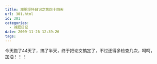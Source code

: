 ```yaml
---
title: 减肥坚持日记之第四十四天
url: 301.html
id: 301
categories:
  - 减肥日记
date: 2009-11-26 12:39:26
tags:
---
```


今天跑了44天了，搞了半天，终于把论文搞定了，不过还得多检查几次，呵呵，加油！！！